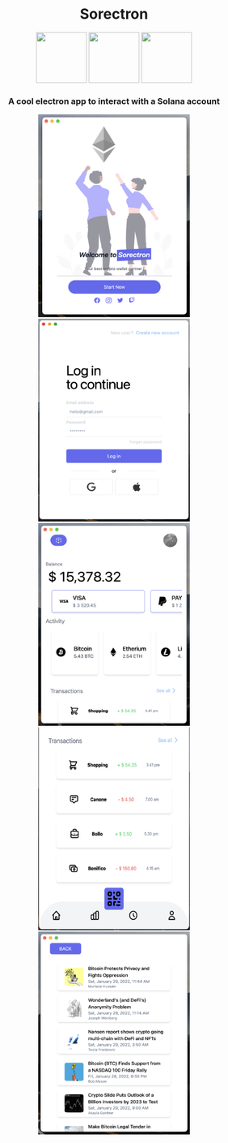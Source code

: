 # 
<h1 align="center">Sorectron</h1> 
<div align="center">
<img height=100 width=100 src="https://www.electronjs.org/assets/img/logo.svg">
<img height=100 width=100 src="https://brandslogos.com/wp-content/uploads/images/large/react-logo.png">
<img height=100 width=100 src="https://devexp.io/wp-content/uploads/2019/05/ts.png">
</div>
<h3 align="center">A cool electron app to interact with a Solana account</h3>
<div align="center">
<img src="https://github.com/macorifice/solana-react-electron/blob/main/src/assets/screen1.png" width=300 height=400 />
<img src="https://github.com/macorifice/solana-react-electron/blob/main/src/assets/screen2.png" width=300 height=400 />
<img src="https://github.com/macorifice/solana-react-electron/blob/main/src/assets/screen3.png" width=300 height=400 />
<img src="https://github.com/macorifice/solana-react-electron/blob/main/src/assets/screen4.png" width=300 height=400 />
<img src="https://github.com/macorifice/solana-react-electron/blob/main/src/assets/screen5.png" width=300 height=400 />
</div>
